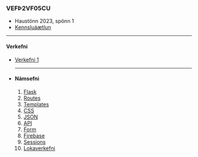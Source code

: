 ### VEFÞ2VF05CU
- Haustönn 2023, spönn 1
- [Kennsluáætlun](https://github.com/vefthroun/Namsefni/blob/main/VEFÞ2VF05CU_V23-1.pdf)

---

#### Verkefni

- [Verkefni 1](https://github.com/vefthroun/Namsefni/blob/main/Verkefni1.md)
- <!--
- [Verkefni 2](https://github.com/vefthroun/Namsefni/blob/main/Verkefni2.md)
- [Verkefni 3](https://github.com/vefthroun/Namsefni/blob/main/Verkefni3.md)
- [Verkefni 4](https://github.com/vefthroun/Namsefni/blob/main/Verkefni4.md)
- [Verkefni 5](https://github.com/vefthroun/Namsefni/blob/main/Verkefni5.md)
- [Verkefni 6](https://github.com/vefthroun/Namsefni/blob/main/Verkefni6.md)
-->
<!--
- [Verkefni 6](https://github.com/vefthroun/Namsefni/blob/main/Verkefni/Verkefni6.md)
-->
---

#### Námsefni

1. [Flask](https://github.com/vefthroun/Namsefni/blob/main/2-Flask/Readme.md#hva%C3%B0-er-flask)
1. [Routes](https://github.com/vefthroun/Namsefni/blob/main/2-Flask/Routes/readme.md#routing-k%C3%B3%C3%B0as%C3%BDnid%C3%A6mi)
1. [Templates](https://github.com/vefthroun/Namsefni/blob/main/2-Flask/Templates/README.md#jinja)
1. [CSS](https://github.com/vefthroun/Namsefni/blob/main/CSSLibraries.md)
1. [JSON](https://github.com/vefthroun/Namsefni/tree/main/3-Json#readme)
1. [API](https://github.com/vefthroun/Namsefni/blob/main/4-API/README.md#hva%C3%B0-er-api)
1. [Form](https://github.com/vefthroun/Namsefni/blob/main/WTForms/Readme.md)
1. [Firebase](https://github.com/vefthroun/Namsefni/tree/main/6-Gagnagrunnur#firebase)
1. [Sessions](https://github.com/vefthroun/Namsefni/tree/main/5-Cookies%26Sessions)
1. [Lokaverkefni](https://github.com/vefthroun/Namsefni/blob/main/7-lokaverkefni/Readme.md)


